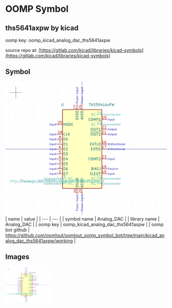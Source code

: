 # OOMP Symbol  
## ths5641axpw  by kicad  
  
oomp key: oomp_kicad_analog_dac_ths5641axpw  
  
source repo at: [https://gitlab.com/kicad/libraries/kicad-symbols](https://gitlab.com/kicad/libraries/kicad-symbols)  
## Symbol  
  
[![working.png](working_600.png)](working.png)  
| name | value | 
| --- | --- | 
| symbol name | Analog_DAC | 
| library name | Analog_DAC | 
| oomp key | oomp_kicad_analog_dac_ths5641axpw | 
| oomp bot github | https://github.com/oomlout/oomlout_oomp_symbol_bot/tree/main/kicad_analog_dac_ths5641axpw/working | 
## Images  
  
[![working.png](working_140.png)](working.png)  

